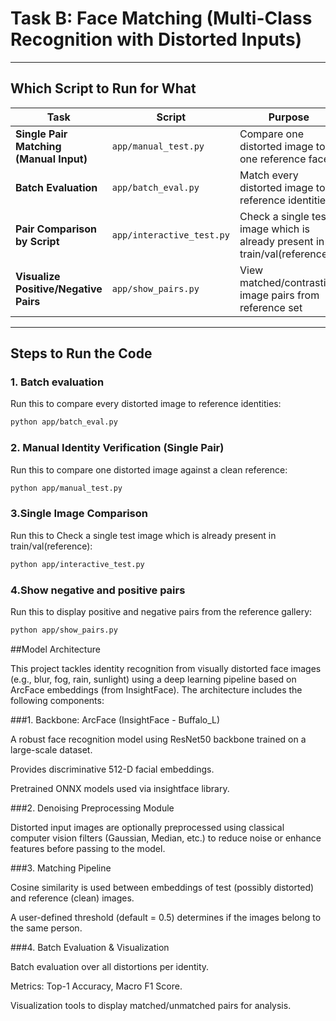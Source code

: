 # Task B: Face Matching (Multi-Class Recognition with Distorted Inputs)

---

## Which Script to Run for What

| Task                                    | Script                    | Purpose                                                                    |
| --------------------------------------- | ------------------------- | -------------------------------------------------------------------------- |
| **Single Pair Matching (Manual Input)** | `app/manual_test.py`      | Compare one distorted image to one reference face                          |
| **Batch Evaluation**                    | `app/batch_eval.py`       | Match every distorted image to reference identities                        |
| **Pair Comparison by Script**           | `app/interactive_test.py` | Check a single test image which is already present in train/val(reference) |
| **Visualize Positive/Negative Pairs**   | `app/show_pairs.py`       | View matched/contrasting image pairs from reference set                    |

---

## Steps to Run the Code

### 1. Batch evaluation

Run this to compare every distorted image to reference identities:

```bash
python app/batch_eval.py
```

### 2. Manual Identity Verification (Single Pair)

Run this to compare one distorted image against a clean reference:

```bash
python app/manual_test.py
```

### 3.Single Image Comparison

Run this to Check a single test image which is already present in train/val(reference):

```bash
python app/interactive_test.py
```

### 4.Show negative and positive pairs

Run this to display positive and negative pairs from the reference gallery:

```bash
python app/show_pairs.py
```
##Model Architecture

This project tackles identity recognition from visually distorted face images (e.g., blur, fog, rain, sunlight) using a deep learning pipeline based on ArcFace embeddings (from InsightFace). The architecture includes the following components:

 ###1. Backbone: ArcFace (InsightFace - Buffalo_L)

A robust face recognition model using ResNet50 backbone trained on a large-scale dataset.

Provides discriminative 512-D facial embeddings.

Pretrained ONNX models used via insightface library.

###2. Denoising Preprocessing Module

Distorted input images are optionally preprocessed using classical computer vision filters (Gaussian, Median, etc.) to reduce noise or enhance features before passing to the model.

###3. Matching Pipeline

Cosine similarity is used between embeddings of test (possibly distorted) and reference (clean) images.

A user-defined threshold (default = 0.5) determines if the images belong to the same person.

###4. Batch Evaluation & Visualization

Batch evaluation over all distortions per identity.

Metrics: Top-1 Accuracy, Macro F1 Score.

Visualization tools to display matched/unmatched pairs for analysis.

